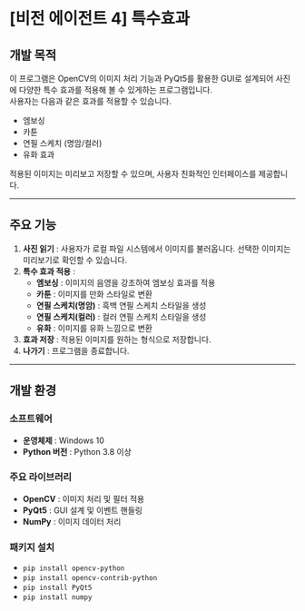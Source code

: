 # [비전 에이전트 4] 특수효과

## 개발 목적
이 프로그램은 OpenCV의 이미지 처리 기능과 PyQt5를 활용한 GUI로 설계되어 사진에 다양한 특수 효과를 적용해 볼 수 있게하는 프로그램입니다.  
사용자는 다음과 같은 효과를 적용할 수 있습니다.
- 엠보싱
- 카툰
- 연필 스케치 (명암/컬러)
- 유화 효과

적용된 이미지는 미리보고 저장할 수 있으며, 사용자 친화적인 인터페이스를 제공합니다.

---

## 주요 기능
1. **사진 읽기** : 사용자가 로컬 파일 시스템에서 이미지를 불러옵니다. 선택한 이미지는 미리보기로 확인할 수 있습니다.
2. **특수 효과 적용** :
   - **엠보싱** : 이미지의 음영을 강조하여 엠보싱 효과를 적용
   - **카툰** : 이미지를 만화 스타일로 변환
   - **연필 스케치(명암)** : 흑백 연필 스케치 스타일을 생성
   - **연필 스케치(컬러)** : 컬러 연필 스케치 스타일을 생성
   - **유화** : 이미지를 유화 느낌으로 변환
3. **효과 저장** : 적용된 이미지를 원하는 형식으로 저장합니다.
4. **나가기** : 프로그램을 종료합니다.

---

## 개발 환경
### 소프트웨어
- **운영체제** : Windows 10
- **Python 버전** : Python 3.8 이상

### 주요 라이브러리
- **OpenCV** : 이미지 처리 및 필터 적용
- **PyQt5** : GUI 설계 및 이벤트 핸들링
- **NumPy** : 이미지 데이터 처리

### 패키지 설치
- `pip install opencv-python`
- `pip install opencv-contrib-python`
- `pip install PyQt5`
- `pip install numpy`


